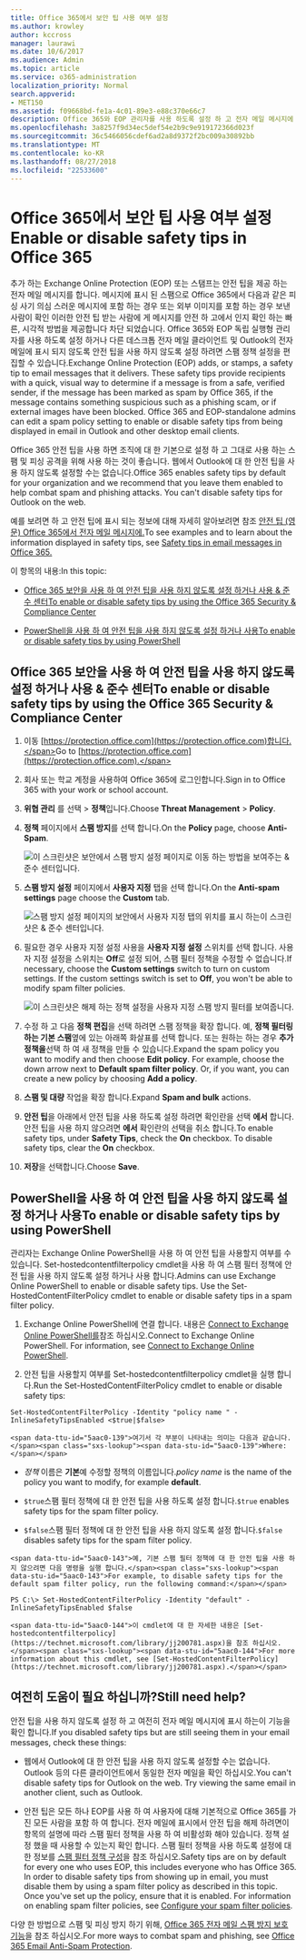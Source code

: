 ```yaml
---
title: Office 365에서 보안 팁 사용 여부 설정
ms.author: krowley
author: kccross
manager: laurawi
ms.date: 10/6/2017
ms.audience: Admin
ms.topic: article
ms.service: o365-administration
localization_priority: Normal
search.appverid:
- MET150
ms.assetid: f09668bd-fe1a-4c01-89e3-e88c370e66c7
description: Office 365와 EOP 관리자를 사용 하도록 설정 하 고 전자 메일 메시지에 안전 팁을 사용 하지 않도록 설정 하는 방법에 지시 합니다.
ms.openlocfilehash: 3a8257f9d34ec5def54e2b9c9e919172366d023f
ms.sourcegitcommit: 36c5466056cdef6ad2a8d9372f2bc009a30892bb
ms.translationtype: MT
ms.contentlocale: ko-KR
ms.lasthandoff: 08/27/2018
ms.locfileid: "22533600"
---
```

# <a name="enable-or-disable-safety-tips-in-office-365"></a><span data-ttu-id="5aac0-103">Office 365에서 보안 팁 사용 여부 설정</span><span class="sxs-lookup"><span data-stu-id="5aac0-103">Enable or disable safety tips in Office 365</span></span>

<span data-ttu-id="5aac0-p101">추가 하는 Exchange Online Protection (EOP) 또는 스탬프는 안전 팁을 제공 하는 전자 메일 메시지를 합니다. 메시지에 표시 된 스팸으로 Office 365에서 다음과 같은 피싱 사기 의심 스러운 메시지에 포함 하는 경우 또는 외부 이미지를 포함 하는 경우 보낸 사람이 확인 이러한 안전 팁 받는 사람에 게 메시지를 안전 하 고에서 인지 확인 하는 빠른, 시각적 방법을 제공합니다 차단 되었습니다. Office 365와 EOP 독립 실행형 관리자를 사용 하도록 설정 하거나 다른 데스크톱 전자 메일 클라이언트 및 Outlook의 전자 메일에 표시 되지 않도록 안전 팁을 사용 하지 않도록 설정 하려면 스팸 정책 설정을 편집할 수 있습니다.</span><span class="sxs-lookup"><span data-stu-id="5aac0-p101">Exchange Online Protection (EOP) adds, or stamps, a safety tip to email messages that it delivers. These safety tips provide recipients with a quick, visual way to determine if a message is from a safe, verified sender, if the message has been marked as spam by Office 365, if the message contains something suspicious such as a phishing scam, or if external images have been blocked. Office 365 and EOP-standalone admins can edit a spam policy setting to enable or disable safety tips from being displayed in email in Outlook and other desktop email clients.</span></span> 
  
<span data-ttu-id="5aac0-p102">Office 365 안전 팁을 사용 하면 조직에 대 한 기본으로 설정 하 고 그대로 사용 하는 스팸 및 피싱 공격을 위해 사용 하는 것이 좋습니다. 웹에서 Outlook에 대 한 안전 팁을 사용 하지 않도록 설정할 수는 없습니다.</span><span class="sxs-lookup"><span data-stu-id="5aac0-p102">Office 365 enables safety tips by default for your organization and we recommend that you leave them enabled to help combat spam and phishing attacks. You can't disable safety tips for Outlook on the web.</span></span>
  
<span data-ttu-id="5aac0-109">예를 보려면 하 고 안전 팁에 표시 되는 정보에 대해 자세히 알아보려면 참조 [안전 팁 (영문) Office 365에서 전자 메일 메시지에.](safety-tips-in-office-365.md)</span><span class="sxs-lookup"><span data-stu-id="5aac0-109">To see examples and to learn about the information displayed in safety tips, see [Safety tips in email messages in Office 365.](safety-tips-in-office-365.md)</span></span>
  
<span data-ttu-id="5aac0-110">이 항목의 내용:</span><span class="sxs-lookup"><span data-stu-id="5aac0-110">In this topic:</span></span>
  
- [<span data-ttu-id="5aac0-111">Office 365 보안을 사용 하 여 안전 팁을 사용 하지 않도록 설정 하거나 사용 &amp; 준수 센터</span><span class="sxs-lookup"><span data-stu-id="5aac0-111">To enable or disable safety tips by using the Office 365 Security &amp; Compliance Center</span></span>](enable-or-disable-safety-tips.md#SandCCsafetytip)
    
- [<span data-ttu-id="5aac0-112">PowerShell을 사용 하 여 안전 팁을 사용 하지 않도록 설정 하거나 사용</span><span class="sxs-lookup"><span data-stu-id="5aac0-112">To enable or disable safety tips by using PowerShell</span></span>](enable-or-disable-safety-tips.md#pshellsafetytip)
    
## <a name="to-enable-or-disable-safety-tips-by-using-the-office-365-security-amp-compliance-center"></a><span data-ttu-id="5aac0-113">Office 365 보안을 사용 하 여 안전 팁을 사용 하지 않도록 설정 하거나 사용 &amp; 준수 센터</span><span class="sxs-lookup"><span data-stu-id="5aac0-113">To enable or disable safety tips by using the Office 365 Security &amp; Compliance Center</span></span>
<span data-ttu-id="5aac0-114"><a name="SandCCsafetytip"> </a></span><span class="sxs-lookup"><span data-stu-id="5aac0-114"></span></span>

1. <span data-ttu-id="5aac0-115">이동 [https://protection.office.com](https://protection.office.com)합니다.</span><span class="sxs-lookup"><span data-stu-id="5aac0-115">Go to [https://protection.office.com](https://protection.office.com).</span></span>
    
2. <span data-ttu-id="5aac0-116">회사 또는 학교 계정을 사용하여 Office 365에 로그인합니다.</span><span class="sxs-lookup"><span data-stu-id="5aac0-116">Sign in to Office 365 with your work or school account.</span></span>
    
3. <span data-ttu-id="5aac0-117">**위협 관리** 를 선택 \> **정책**입니다.</span><span class="sxs-lookup"><span data-stu-id="5aac0-117">Choose **Threat Management** \> **Policy**.</span></span> 
    
4. <span data-ttu-id="5aac0-118">**정책** 페이지에서 **스팸 방지**를 선택 합니다.</span><span class="sxs-lookup"><span data-stu-id="5aac0-118">On the **Policy** page, choose **Anti-Spam**.</span></span>
    
    ![이 스크린샷은 보안에서 스팸 방지 설정 페이지로 이동 하는 방법을 보여주는 &amp; 준수 센터입니다.](media/b8eb2ee3-2eb1-4ea2-b138-f6d7fb2e23de.png)
  
5. <span data-ttu-id="5aac0-120">**스팸 방지 설정** 페이지에서 **사용자 지정** 탭을 선택 합니다.</span><span class="sxs-lookup"><span data-stu-id="5aac0-120">On the **Anti-spam settings** page choose the **Custom** tab.</span></span> 
    
    ![스팸 방지 설정 페이지의 보안에서 사용자 지정 탭의 위치를 표시 하는이 스크린샷은 &amp; 준수 센터입니다.](media/1d688d23-e6f3-4de5-84a7-e8ce31786193.png)
  
6. <span data-ttu-id="5aac0-p103">필요한 경우 사용자 지정 설정 사용을 **사용자 지정 설정** 스위치를 선택 합니다. 사용자 지정 설정을 스위치는 **Off**로 설정 되어, 스팸 필터 정책을 수정할 수 없습니다.</span><span class="sxs-lookup"><span data-stu-id="5aac0-p103">If necessary, choose the **Custom settings** switch to turn on custom settings. If the custom settings switch is set to **Off**, you won't be able to modify spam filter policies.</span></span>
    
    ![이 스크린샷은 해제 하는 정책 설정을 사용자 지정 스팸 방지 필터를 보여줍니다.](media/94f900ad-b556-4a31-a3ac-acfcd72e71b8.png)
  
7. <span data-ttu-id="5aac0-p104">수정 하 고 다음 **정책 편집**을 선택 하려면 스팸 정책을 확장 합니다. 예, **정책 필터링 하는 기본 스팸**옆에 있는 아래쪽 화살표를 선택 합니다. 또는 원하는 하는 경우 **추가 정책을**선택 하 여 새 정책을 만들 수 있습니다.</span><span class="sxs-lookup"><span data-stu-id="5aac0-p104">Expand the spam policy you want to modify and then choose **Edit policy**. For example, choose the down arrow next to **Default spam filter policy**. Or, if you want, you can create a new policy by choosing **Add a policy**.</span></span>
    
8. <span data-ttu-id="5aac0-128">**스팸 및 대량** 작업을 확장 합니다.</span><span class="sxs-lookup"><span data-stu-id="5aac0-128">Expand **Spam and bulk** actions.</span></span> 
    
9. <span data-ttu-id="5aac0-p105">**안전 팁**을 아래에서 안전 팁을 사용 하도록 설정 하려면 확인란을 선택 **에서** 합니다. 안전 팁을 사용 하지 않으려면 **에서** 확인란의 선택을 취소 합니다.</span><span class="sxs-lookup"><span data-stu-id="5aac0-p105">To enable safety tips, under **Safety Tips**, check the **On** checkbox. To disable safety tips, clear the **On** checkbox.</span></span> 
    
10. <span data-ttu-id="5aac0-131">**저장**을 선택합니다.</span><span class="sxs-lookup"><span data-stu-id="5aac0-131">Choose **Save**.</span></span>
    
## <a name="to-enable-or-disable-safety-tips-by-using-powershell"></a><span data-ttu-id="5aac0-132">PowerShell을 사용 하 여 안전 팁을 사용 하지 않도록 설정 하거나 사용</span><span class="sxs-lookup"><span data-stu-id="5aac0-132">To enable or disable safety tips by using PowerShell</span></span>
<span data-ttu-id="5aac0-133"><a name="pshellsafetytip"> </a></span><span class="sxs-lookup"><span data-stu-id="5aac0-133"></span></span>

<span data-ttu-id="5aac0-p106">관리자는 Exchange Online PowerShell을 사용 하 여 안전 팁을 사용할지 여부를 수 있습니다. Set-hostedcontentfilterpolicy cmdlet을 사용 하 여 스팸 필터 정책에 안전 팁을 사용 하지 않도록 설정 하거나 사용 합니다.</span><span class="sxs-lookup"><span data-stu-id="5aac0-p106">Admins can use Exchange Online PowerShell to enable or disable safety tips. Use the Set-HostedContentFilterPolicy cmdlet to enable or disable safety tips in a spam filter policy.</span></span>
  
1. <span data-ttu-id="5aac0-p107">Exchange Online PowerShell에 연결 합니다. 내용은 [Connect to Exchange Online PowerShell를](http://go.microsoft.com/fwlink/p/?LinkId=396554)참조 하십시오.</span><span class="sxs-lookup"><span data-stu-id="5aac0-p107">Connect to Exchange Online PowerShell. For information, see [Connect to Exchange Online PowerShell](http://go.microsoft.com/fwlink/p/?LinkId=396554).</span></span>
    
2. <span data-ttu-id="5aac0-138">안전 팁을 사용할지 여부를 Set-hostedcontentfilterpolicy cmdlet을 실행 합니다.</span><span class="sxs-lookup"><span data-stu-id="5aac0-138">Run the Set-HostedContentFilterPolicy cmdlet to enable or disable safety tips:</span></span>
    
  ```
  Set-HostedContentFilterPolicy -Identity "policy name " -InlineSafetyTipsEnabled <$true|$false>
  ```

    <span data-ttu-id="5aac0-139">여기서 각 부분이 나타내는 의미는 다음과 같습니다.</span><span class="sxs-lookup"><span data-stu-id="5aac0-139">Where:</span></span>
    
  -  <span data-ttu-id="5aac0-140">*정책* 이름은 **기본**예 수정할 정책의 이름입니다.</span><span class="sxs-lookup"><span data-stu-id="5aac0-140">*policy name*  is the name of the policy you want to modify, for example **default**.</span></span>
    
  -  <span data-ttu-id="5aac0-141">`$true`스팸 필터 정책에 대 한 안전 팁을 사용 하도록 설정 합니다.</span><span class="sxs-lookup"><span data-stu-id="5aac0-141">`$true` enables safety tips for the spam filter policy.</span></span> 
    
  -  <span data-ttu-id="5aac0-142">`$false`스팸 필터 정책에 대 한 안전 팁을 사용 하지 않도록 설정 합니다.</span><span class="sxs-lookup"><span data-stu-id="5aac0-142">`$false` disables safety tips for the spam filter policy.</span></span> 
    
    <span data-ttu-id="5aac0-143">예, 기본 스팸 필터 정책에 대 한 안전 팁을 사용 하지 않으려면 다음 명령을 실행 합니다.</span><span class="sxs-lookup"><span data-stu-id="5aac0-143">For example, to disable safety tips for the default spam filter policy, run the following command:</span></span>
    
  ```
  PS C:\> Set-HostedContentFilterPolicy -Identity "default" -InlineSafetyTipsEnabled $false
  ```

    <span data-ttu-id="5aac0-144">이 cmdlet에 대 한 자세한 내용은 [Set-hostedcontentfilterpolicy](https://technet.microsoft.com/library/jj200781.aspx)을 참조 하십시오.</span><span class="sxs-lookup"><span data-stu-id="5aac0-144">For more information about this cmdlet, see [Set-HostedContentFilterPolicy](https://technet.microsoft.com/library/jj200781.aspx).</span></span>
    
## <a name="still-need-help"></a><span data-ttu-id="5aac0-145">여전히 도움이 필요 하십니까?</span><span class="sxs-lookup"><span data-stu-id="5aac0-145">Still need help?</span></span>
<span data-ttu-id="5aac0-146"><a name="pshellsafetytip"> </a></span><span class="sxs-lookup"><span data-stu-id="5aac0-146"></span></span>

<span data-ttu-id="5aac0-147">안전 팁을 사용 하지 않도록 설정 하 고 여전히 전자 메일 메시지에 표시 하는이 기능을 확인 합니다.</span><span class="sxs-lookup"><span data-stu-id="5aac0-147">If you disabled safety tips but are still seeing them in your email messages, check these things:</span></span>
  
- <span data-ttu-id="5aac0-p108">웹에서 Outlook에 대 한 안전 팁을 사용 하지 않도록 설정할 수는 없습니다. Outlook 등의 다른 클라이언트에서 동일한 전자 메일을 확인 하십시오.</span><span class="sxs-lookup"><span data-stu-id="5aac0-p108">You can't disable safety tips for Outlook on the web. Try viewing the same email in another client, such as Outlook.</span></span>
    
- <span data-ttu-id="5aac0-p109">안전 팁은 모든 하나 EOP를 사용 하 여 사용자에 대해 기본적으로 Office 365를 가진 모든 사람을 포함 하 여 합니다. 전자 메일에 표시에서 안전 팁을 해제 하려면이 항목의 설명에 따라 스팸 필터 정책을 사용 하 여 비활성화 해야 있습니다. 정책 설정 했을 때 사용할 수 있는지 확인 합니다. 스팸 필터 정책을 사용 하도록 설정에 대 한 정보를 [스팸 필터 정책 구성](https://technet.microsoft.com/library/jj200684.aspx)을 참조 하십시오.</span><span class="sxs-lookup"><span data-stu-id="5aac0-p109">Safety tips are on by default for every one who uses EOP, this includes everyone who has Office 365. In order to disable safety tips from showing up in email, you must disable them by using a spam filter policy as described in this topic. Once you've set up the policy, ensure that it is enabled. For information on enabling spam filter policies, see [Configure your spam filter policies](https://technet.microsoft.com/library/jj200684.aspx).</span></span>
    
<span data-ttu-id="5aac0-154">다양 한 방법으로 스팸 및 피싱 방지 하기 위해, [Office 365 전자 메일 스팸 방지 보호 기능](anti-spam-protection.md)을 참조 하십시오.</span><span class="sxs-lookup"><span data-stu-id="5aac0-154">For more ways to combat spam and phishing, see [Office 365 Email Anti-Spam Protection](anti-spam-protection.md).</span></span>
  

